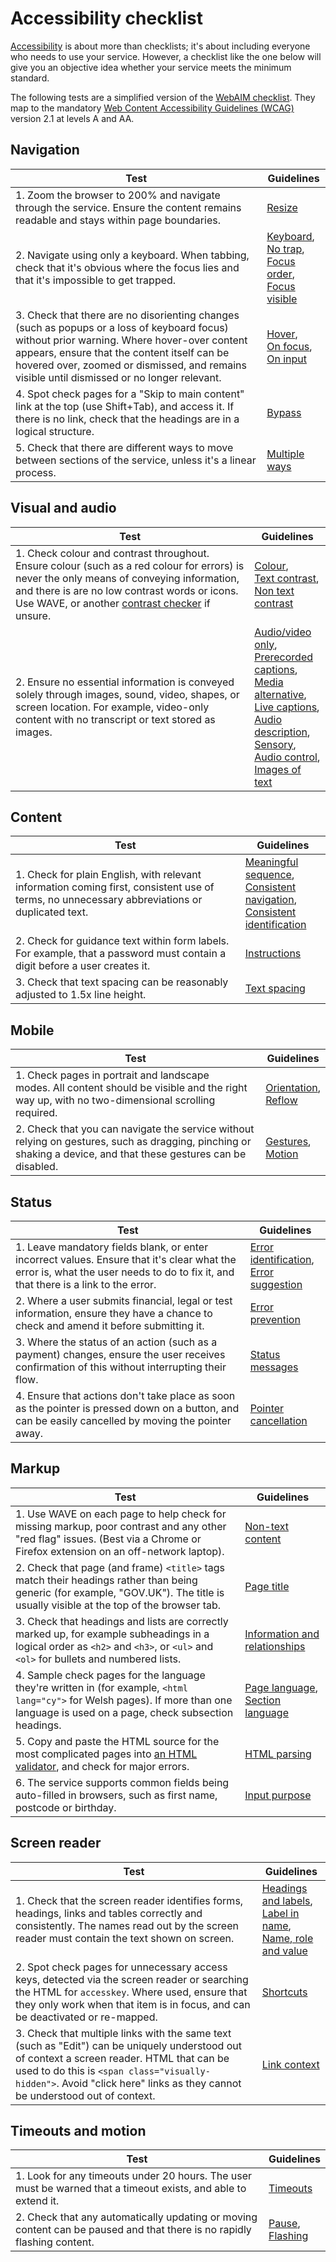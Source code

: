 # Accessibility checklist

[Accessibility](accessibility.md) is about more than checklists; it's about including everyone who needs to use your service. However, a checklist like the one below will give you an objective idea whether your service meets the minimum standard.

The following tests are a simplified version of the [WebAIM checklist](https://webaim.org/standards/wcag/checklist). They map to the mandatory [Web Content Accessibility Guidelines (WCAG)](https://www.w3.org/WAI/standards-guidelines/wcag/glance/) version 2.1 at levels A and AA.

## Navigation

|Test|Guidelines|
|---|---|
|1. Zoom the browser to 200% and navigate through the service. Ensure the content remains readable and stays within page boundaries.|[Resize](https://www.w3.org/WAI/WCAG21/Understanding/resize-text.html)|
|2. Navigate using only a keyboard. When tabbing, check that it's obvious where the focus lies and that it's impossible to get trapped.|[Keyboard](https://www.w3.org/WAI/WCAG21/Understanding/keyboard.html),<br>[No trap](https://www.w3.org/WAI/WCAG21/Understanding/no-keyboard-trap.html),<br>[Focus order](https://www.w3.org/WAI/WCAG21/Understanding/focus-order.html),<br>[Focus visible](https://www.w3.org/WAI/WCAG21/Understanding/focus-visible.html)|
|3. Check that there are no disorienting changes (such as popups or a loss of keyboard focus) without prior warning. Where hover-over content appears, ensure that the content itself can be hovered over, zoomed or dismissed, and remains visible until dismissed or no longer relevant.|[Hover](https://www.w3.org/WAI/WCAG21/Understanding/content-on-hover-or-focus.html),<br>[On focus](https://www.w3.org/WAI/WCAG21/Understanding/on-focus.html),<br>[On input](https://www.w3.org/WAI/WCAG21/Understanding/on-input.html)|
|4. Spot check pages for a "Skip to main content" link at the top (use Shift+Tab), and access it. If there is no link, check that the headings are in a logical structure.|[Bypass](https://www.w3.org/WAI/WCAG21/Understanding/bypass-blocks.html)|
|5. Check that there are different ways to move between sections of the service, unless it's a linear process.|[Multiple ways](https://www.w3.org/WAI/WCAG21/Understanding/multiple-ways.html)|

## Visual and audio

|Test|Guidelines|
|---|---|
|1. Check colour and contrast throughout. Ensure colour (such as a red colour for errors) is never the only means of conveying information, and there is are no low contrast words or icons. Use WAVE, or another [contrast checker](https://contrast-checker.glitch.me/?textColour=%23000000&objectBackground=%23ffbf47&pageBackground=%23ffffff) if unsure.|[Colour](https://www.w3.org/WAI/WCAG21/Understanding/use-of-color.html),<br>[Text contrast](https://www.w3.org/WAI/WCAG21/Understanding/contrast-minimum.html),<br>[Non text contrast](https://www.w3.org/WAI/WCAG21/Understanding/non-text-contrast.html)|
|2. Ensure no essential information is conveyed solely through images, sound, video, shapes, or screen location. For example, video-only content with no transcript or text stored as images.|[Audio/video only](https://www.w3.org/WAI/WCAG21/Understanding/audio-only-and-video-only-prerecorded.html),<br>[Prerecorded captions](https://www.w3.org/WAI/WCAG21/Understanding/captions-prerecorded.html),<br>[Media alternative](https://www.w3.org/WAI/WCAG21/Understanding/audio-description-or-media-alternative-prerecorded.html),<br>[Live captions](https://www.w3.org/WAI/WCAG21/Understanding/captions-live.html),<br>[Audio description](https://www.w3.org/WAI/WCAG21/Understanding/audio-description-prerecorded.html),<br>[Sensory](https://www.w3.org/WAI/WCAG21/Understanding/sensory-characteristics.html),<br>[Audio control](https://www.w3.org/WAI/WCAG21/Understanding/audio-control.html),<br>[Images of text](https://www.w3.org/WAI/WCAG21/Understanding/images-of-text.html)|

## Content

|Test|Guidelines|
|---|---|
|1. Check for plain English, with relevant information coming first, consistent use of terms, no unnecessary abbreviations or duplicated text.|[Meaningful sequence](https://www.w3.org/WAI/WCAG21/Understanding/meaningful-sequence.html),<br>[Consistent navigation](https://www.w3.org/WAI/WCAG21/Understanding/consistent-navigation.html),<br>[Consistent identification](https://www.w3.org/WAI/WCAG21/Understanding/consistent-identification.html)|
|2. Check for guidance text within form labels. For example, that a password must contain a digit before a user creates it.|[Instructions](https://www.w3.org/WAI/WCAG21/Understanding/labels-or-instructions.html)|
|3. Check that text spacing can be reasonably adjusted to 1.5x line height.|[Text spacing](https://www.w3.org/WAI/WCAG21/Understanding/text-spacing.html)|

## Mobile

|Test|Guidelines|
|---|---|
|1. Check pages in portrait and landscape modes. All content should be visible and the right way up, with no two-dimensional scrolling required.|[Orientation](https://www.w3.org/WAI/WCAG21/Understanding/orientation.html),<br>[Reflow](https://www.w3.org/WAI/WCAG21/Understanding/reflow.html)|
|2. Check that you can navigate the service without relying on gestures, such as dragging, pinching or shaking a device, and that these gestures can be disabled.|[Gestures](https://www.w3.org/WAI/WCAG21/Understanding/pointer-gestures.html),<br>[Motion](https://www.w3.org/WAI/WCAG21/Understanding/motion-actuation.html)|

## Status

|Test|Guidelines|
|---|---|
|1. Leave mandatory fields blank, or enter incorrect values. Ensure that it's clear what the error is, what the user needs to do to fix it, and that there is a link to the error.|[Error identification](https://www.w3.org/WAI/WCAG21/Understanding/error-identification.html),<br>[Error suggestion](https://www.w3.org/WAI/WCAG21/Understanding/error-suggestion.html)|
|2. Where a user submits financial, legal or test information, ensure they have a chance to check and amend it before submitting it.|[Error prevention](https://www.w3.org/WAI/WCAG21/Understanding/error-prevention-legal-financial-data.html)|
|3. Where the status of an action (such as a payment) changes, ensure the user receives confirmation of this without interrupting their flow.|[Status messages](https://www.w3.org/WAI/WCAG21/Understanding/status-messages.html)|
|4. Ensure that actions don't take place as soon as the pointer is pressed down on a button, and can be easily cancelled by moving the pointer away.|[Pointer cancellation](https://www.w3.org/WAI/WCAG21/Understanding/pointer-cancellation.html)|

## Markup

|Test|Guidelines|
|---|---|
|1. Use WAVE on each page to help check for missing markup, poor contrast and any other "red flag" issues. (Best via a Chrome or Firefox extension on an off-network laptop).|[Non-text content](https://www.w3.org/WAI/WCAG21/Understanding/non-text-content.html)|
|2. Check that page (and frame) `<title>` tags match their headings rather than being generic (for example, "GOV.UK"). The title is usually visible at the top of the browser tab.|[Page title](https://www.w3.org/WAI/WCAG21/Understanding/page-titled.html)|
|3. Check that headings and lists are correctly marked up, for example subheadings in a logical order as `<h2>` and `<h3>`, or `<ul>` and `<ol>` for bullets and numbered lists.|[Information and relationships](https://www.w3.org/WAI/WCAG21/Understanding/info-and-relationships.html)|
|4. Sample check pages for the language they're written in (for example, `<html lang="cy">` for Welsh pages). If more than one language is used on a page, check subsection headings.|[Page language](https://www.w3.org/WAI/WCAG21/Understanding/language-of-page.html),<br>[Section language](https://www.w3.org/WAI/WCAG21/Understanding/language-of-parts.html)|
|5. Copy and paste the HTML source for the most complicated pages into [an HTML validator](http://validator.w3.org), and check for major errors.|[HTML parsing](https://www.w3.org/WAI/WCAG21/Understanding/parsing.html)|
|6. The service supports common fields being auto-filled in browsers, such as first name, postcode or birthday.|[Input purpose](https://www.w3.org/WAI/WCAG21/Understanding/identify-input-purpose.html)|

## Screen reader

|Test|Guidelines|
|---|---|
|1. Check that the screen reader identifies forms, headings, links and tables correctly and consistently. The names read out by the screen reader must contain the text shown on screen.|[Headings and labels](https://www.w3.org/WAI/WCAG21/Understanding/headings-and-labels.html),<br>[Label in name](https://www.w3.org/WAI/WCAG21/Understanding/label-in-name.html),<br>[Name, role and value](https://www.w3.org/WAI/WCAG21/Understanding/name-role-value.html)|
|2. Spot check pages for unnecessary access keys, detected via the screen reader or searching the HTML for `accesskey`. Where used, ensure that they only work when that item is in focus, and can be deactivated or re-mapped.|[Shortcuts](https://www.w3.org/WAI/WCAG21/Understanding/character-key-shortcuts.html)|
|3. Check that multiple links with the same text (such as "Edit") can be uniquely understood out of context a screen reader. HTML that can be used to do this is `<span class="visually-hidden">`. Avoid "click here" links as they cannot be understood out of context.|[Link context](https://www.w3.org/WAI/WCAG21/Understanding/link-purpose-in-context.html)|

## Timeouts and motion

|Test|Guidelines|
|---|---|
|1. Look for any timeouts under 20 hours. The user must be warned that a timeout exists, and able to extend it.|[Timeouts](https://www.w3.org/WAI/WCAG21/Understanding/timing-adjustable.html)|
|2. Check that any automatically updating or moving content can be paused and that there is no rapidly flashing content.|[Pause](https://www.w3.org/WAI/WCAG21/Understanding/pause-stop-hide.html),<br>[Flashing](https://www.w3.org/WAI/WCAG21/Understanding/three-flashes-or-below-threshold.html)|
